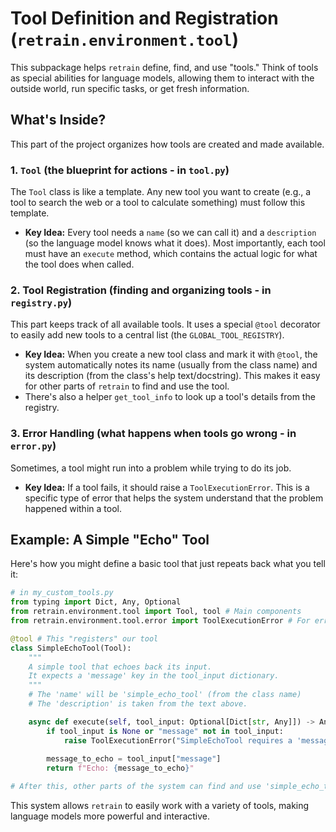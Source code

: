 # Tool Definition and Registration (`retrain.environment.tool`)

This subpackage helps `retrain` define, find, and use "tools." Think of tools as special abilities for language models, allowing them to interact with the outside world, run specific tasks, or get fresh information.

## What's Inside?

This part of the project organizes how tools are created and made available.

### 1. `Tool` (the blueprint for actions - in `tool.py`)

The `Tool` class is like a template. Any new tool you want to create (e.g., a tool to search the web or a tool to calculate something) must follow this template.

*   **Key Idea:** Every tool needs a `name` (so we can call it) and a `description` (so the language model knows what it does). Most importantly, each tool must have an `execute` method, which contains the actual logic for what the tool does when called.

### 2. Tool Registration (finding and organizing tools - in `registry.py`)

This part keeps track of all available tools. It uses a special `@tool` decorator to easily add new tools to a central list (the `GLOBAL_TOOL_REGISTRY`).

*   **Key Idea:** When you create a new tool class and mark it with `@tool`, the system automatically notes its name (usually from the class name) and its description (from the class's help text/docstring). This makes it easy for other parts of `retrain` to find and use the tool.
*   There's also a helper `get_tool_info` to look up a tool's details from the registry.

### 3. Error Handling (what happens when tools go wrong - in `error.py`)

Sometimes, a tool might run into a problem while trying to do its job.

*   **Key Idea:** If a tool fails, it should raise a `ToolExecutionError`. This is a specific type of error that helps the system understand that the problem happened within a tool.

## Example: A Simple "Echo" Tool

Here's how you might define a basic tool that just repeats back what you tell it:

```python
# in my_custom_tools.py
from typing import Dict, Any, Optional
from retrain.environment.tool import Tool, tool # Main components
from retrain.environment.tool.error import ToolExecutionError # For error handling

@tool # This "registers" our tool
class SimpleEchoTool(Tool):
    """
    A simple tool that echoes back its input.
    It expects a 'message' key in the tool_input dictionary.
    """
    # The 'name' will be 'simple_echo_tool' (from the class name)
    # The 'description' is taken from the text above.

    async def execute(self, tool_input: Optional[Dict[str, Any]]) -> Any:
        if tool_input is None or "message" not in tool_input:
            raise ToolExecutionError("SimpleEchoTool requires a 'message' in tool_input.")
        
        message_to_echo = tool_input["message"]
        return f"Echo: {message_to_echo}"

# After this, other parts of the system can find and use 'simple_echo_tool'.
```

This system allows `retrain` to easily work with a variety of tools, making language models more powerful and interactive. 